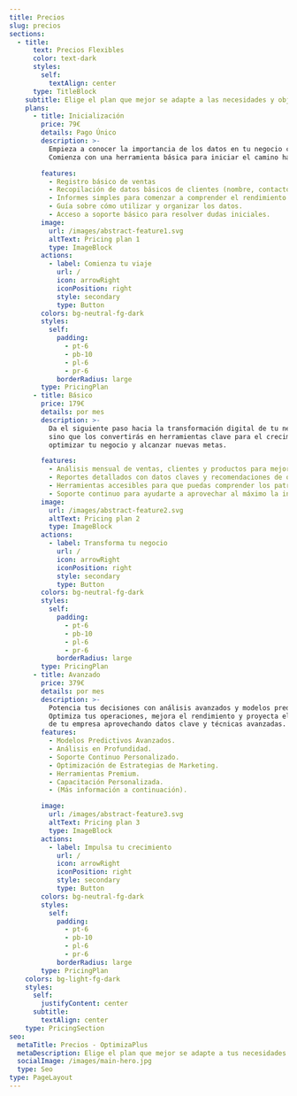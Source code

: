```yaml
---
title: Precios
slug: precios
sections:
  - title:
      text: Precios Flexibles
      color: text-dark
      styles:
        self:
          textAlign: center
      type: TitleBlock
    subtitle: Elige el plan que mejor se adapte a las necesidades y objetivos de tu negocio. Avanza a tu propio ritmo y optimiza tus resultados de manera eficiente.
    plans:
      - title: Inicialización
        price: 79€
        details: Pago Único
        description: >-
          Empieza a conocer la importancia de los datos en tu negocio con un enfoque sencillo.
          Comienza con una herramienta básica para iniciar el camino hacia la optimización de tu empresa.

        features:
          - Registro básico de ventas
          - Recopilación de datos básicos de clientes (nombre, contacto, etc.)
          - Informes simples para comenzar a comprender el rendimiento.
          - Guía sobre cómo utilizar y organizar los datos.
          - Acceso a soporte básico para resolver dudas iniciales.
        image:
          url: /images/abstract-feature1.svg
          altText: Pricing plan 1
          type: ImageBlock
        actions:
          - label: Comienza tu viaje
            url: /
            icon: arrowRight
            iconPosition: right
            style: secondary
            type: Button
        colors: bg-neutral-fg-dark
        styles:
          self:
            padding:
              - pt-6
              - pb-10
              - pl-6
              - pr-6
            borderRadius: large
        type: PricingPlan
      - title: Básico
        price: 179€
        details: por mes
        description: >-
          Da el siguiente paso hacia la transformación digital de tu negocio. Con el Plan Básico, no solo recopilarás datos,
          sino que los convertirás en herramientas clave para el crecimiento. Empieza a tomar decisiones informadas que te permitirán   
          optimizar tu negocio y alcanzar nuevas metas.

        features:
          - Análisis mensual de ventas, clientes y productos para mejorar tu rendimiento.
          - Reportes detallados con datos claves y recomendaciones de optimización.
          - Herramientas accesibles para que puedas comprender los patrones de tu negocio.
          - Soporte continuo para ayudarte a aprovechar al máximo la información recopilada.
        image:
          url: /images/abstract-feature2.svg
          altText: Pricing plan 2
          type: ImageBlock
        actions:
          - label: Transforma tu negocio
            url: /
            icon: arrowRight
            iconPosition: right
            style: secondary
            type: Button
        colors: bg-neutral-fg-dark
        styles:
          self:
            padding:
              - pt-6
              - pb-10
              - pl-6
              - pr-6
            borderRadius: large
        type: PricingPlan
      - title: Avanzado
        price: 379€
        details: por mes
        description: >-
          Potencia tus decisiones con análisis avanzados y modelos predictivos. 
          Optimiza tus operaciones, mejora el rendimiento y proyecta el crecimiento 
          de tu empresa aprovechando datos clave y técnicas avanzadas.
        features:
          - Modelos Predictivos Avanzados.
          - Análisis en Profundidad.
          - Soporte Continuo Personalizado.
          - Optimización de Estrategias de Marketing.
          - Herramientas Premium.
          - Capacitación Personalizada.
          - (Más información a continuación).

        image:
          url: /images/abstract-feature3.svg
          altText: Pricing plan 3
          type: ImageBlock
        actions:
          - label: Impulsa tu crecimiento
            url: /
            icon: arrowRight
            iconPosition: right
            style: secondary
            type: Button
        colors: bg-neutral-fg-dark
        styles:
          self:
            padding:
              - pt-6
              - pb-10
              - pl-6
              - pr-6
            borderRadius: large
        type: PricingPlan
    colors: bg-light-fg-dark
    styles:
      self:
        justifyContent: center
      subtitle:
        textAlign: center
    type: PricingSection
seo:
  metaTitle: Precios - OptimizaPlus
  metaDescription: Elige el plan que mejor se adapte a tus necesidades.
  socialImage: /images/main-hero.jpg
  type: Seo
type: PageLayout
---
```

